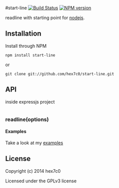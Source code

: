 #start-line [![Build Status](https://travis-ci.org/hex7c0/start-line.svg?branch=master)](https://travis-ci.org/hex7c0/start-line) [![NPM version](https://badge.fury.io/js/start-line.svg)](http://badge.fury.io/js/start-line)

readline with starting point for [nodejs](http://nodejs.org/).

## Installation

Install through NPM

```
npm install start-line
```
or
```
git clone git://github.com/hex7c0/start-line.git
```

## API

inside expressjs project
```js

```

### readline(options)



#### Examples

Take a look at my [examples](https://github.com/hex7c0/start-line/tree/master/examples)

## License
Copyright (c) 2014 hex7c0

Licensed under the GPLv3 license

